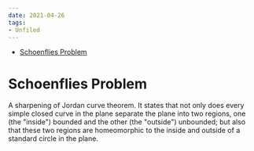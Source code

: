 ```yaml
---
date: 2021-04-26
tags:
- Unfiled
---
```


-   [Schoenflies Problem](#schoenflies-problem)














# Schoenflies Problem

A sharpening of Jordan curve theorem. It states that not only does every simple closed curve in the plane separate the plane into two regions, one (the "inside") bounded and the other (the "outside") unbounded; but also that these two regions are homeomorphic to the inside and outside of a standard circle in the plane.
